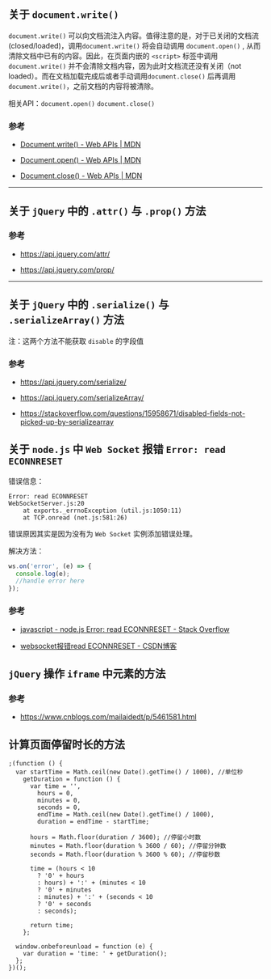 ## 关于 `document.write()`

`document.write()` 可以向文档流注入内容。值得注意的是，对于已关闭的文档流(closed/loaded)，调用`document.write()` 将会自动调用 `document.open()` , 从而清除文档中已有的内容。因此，在页面内嵌的 `<script>` 标签中调用`document.write()` 并不会清除文档内容，因为此时文档流还没有关闭（not loaded）。而在文档加载完成后或者手动调用`document.close()` 后再调用`document.write()`，之前文档的内容将被清除。

相关API：`document.open()` `document.close()`

### 参考

- [Document.write() - Web APIs | MDN](https://developer.mozilla.org/en-US/docs/Web/API/Document/write)

- [Document.open() - Web APIs | MDN](https://developer.mozilla.org/en-US/docs/Web/API/Document/open)

- [Document.close() - Web APIs | MDN](https://developer.mozilla.org/en-US/docs/Web/API/Document/close)

---

## 关于 `jQuery` 中的 `.attr()` 与 `.prop()` 方法

### 参考

- https://api.jquery.com/attr/

- https://api.jquery.com/prop/

---

## 关于 `jQuery` 中的 `.serialize()` 与 `.serializeArray()` 方法

注：这两个方法不能获取 `disable` 的字段值

### 参考

- https://api.jquery.com/serialize/

- https://api.jquery.com/serializeArray/

- https://stackoverflow.com/questions/15958671/disabled-fields-not-picked-up-by-serializearray

## 关于 `node.js` 中 `Web Socket` 报错 `Error: read ECONNRESET`

错误信息：

```text
Error: read ECONNRESET
WebSocketServer.js:20
	at exports._errnoException (util.js:1050:11)
	at TCP.onread (net.js:581:26)
```

错误原因其实是因为没有为 `Web Socket` 实例添加错误处理。

解决方法：
```JavaScript
ws.on('error', (e) => {
  console.log(e);
  //handle error here
});
```

### 参考

- [javascript - node.js Error: read ECONNRESET - Stack Overflow](https://stackoverflow.com/questions/31501038/node-js-error-read-econnreset)

- [websocket报错read ECONNRESET - CSDN博客](http://blog.csdn.net/a19891024/article/details/72901479)


## `jQuery` 操作 `iframe` 中元素的方法

### 参考

- https://www.cnblogs.com/mailaidedt/p/5461581.html

## 计算页面停留时长的方法

```
;(function () {
  var startTime = Math.ceil(new Date().getTime() / 1000), //单位秒
    getDuration = function () {
      var time = '',
        hours = 0,
        minutes = 0,
        seconds = 0,
        endTime = Math.ceil(new Date().getTime() / 1000),
        duration = endTime - startTime;

      hours = Math.floor(duration / 3600); //停留小时数
      minutes = Math.floor(duration % 3600 / 60); //停留分钟数
      seconds = Math.floor(duration % 3600 % 60); //停留秒数

      time = (hours < 10
        ? '0' + hours
        : hours) + ':' + (minutes < 10
        ? '0' + minutes
        : minutes) + ':' + (seconds < 10
        ? '0' + seconds
        : seconds);

      return time;
    };

  window.onbeforeunload = function (e) {
    var duration = 'time: ' + getDuration();
  };
})();
```
